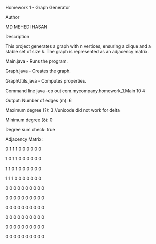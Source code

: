 Homework 1 - Graph Generator

Author

MD MEHEDI HASAN

Description

This project generates a graph with n vertices, ensuring a clique and a stable set of size k. The graph is represented as an adjacency matrix.

Main.java - Runs the program.

Graph.java - Creates the graph.

GraphUtils.java - Computes properties.

Command line 
java -cp out com.mycompany.homework_1.Main 10 4

Output: Number of edges (m): 6

Maximum degree (?): 3 //unicode did not work for delta

Minimum degree (δ): 0

Degree sum check: true

Adjacency Matrix:

0 1 1 1 0 0 0 0 0 0

1 0 1 1 0 0 0 0 0 0

1 1 0 1 0 0 0 0 0 0

1 1 1 0 0 0 0 0 0 0

0 0 0 0 0 0 0 0 0 0

0 0 0 0 0 0 0 0 0 0

0 0 0 0 0 0 0 0 0 0

0 0 0 0 0 0 0 0 0 0

0 0 0 0 0 0 0 0 0 0

0 0 0 0 0 0 0 0 0 0
